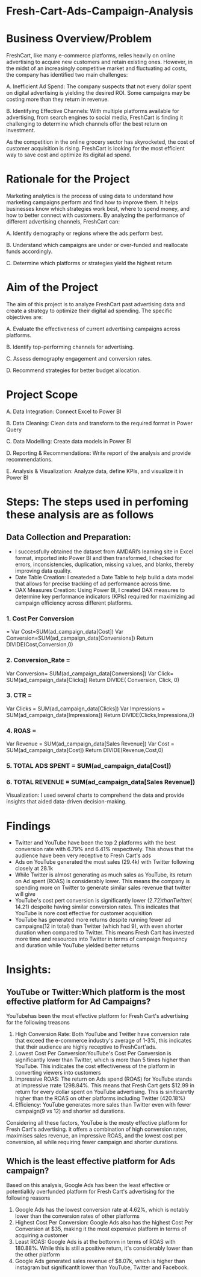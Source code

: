 # Fresh-Cart-Ads-Campaign-Analysis

# Business Overview/Problem
FreshCart, like many e-commerce platforms, relies heavily on online advertising to acquire new customers and retain existing ones. 
However, in the midst of an increasingly competitive market and fluctuating ad costs, the company has identified two main challenges:
 
A. Inefficient Ad Spend: The company suspects that not every dollar spent on digital advertising is yielding the desired ROI. 
Some campaigns may be costing more than they return in revenue.
 
B. Identifying Effective Channels: With multiple platforms available for advertising, from search engines to social media,
FreshCart is finding it challenging to determine which channels offer the best return on investment.
 
As the competition in the online grocery sector has skyrocketed, the cost of customer acquisition is rising. 
FreshCart is looking for the most efficient way to save cost and optimize its digital ad spend.


# Rationale for the Project
Marketing analytics is the process of using data to understand how marketing campaigns perform and find how to improve them. It helps businesses know which strategies work best, where to spend money, and how to better connect with customers.
By analyzing the performance of different advertising channels, FreshCart can:
 
A. Identify demography or regions where the ads perform best.
 
B. Understand which campaigns are under or over-funded and reallocate funds accordingly.
 
C. Determine which platforms or strategies yield the highest return

# Aim of the Project
The aim of this project is to analyze FreshCart past advertising data and create a strategy to optimize their digital ad spending. The specific objectives are:
 
A. Evaluate the effectiveness of current advertising campaigns across platforms.
 
B. Identify top-performing channels for advertising.
 
C. Assess demography engagement and conversion rates.
 
D. Recommend strategies for better budget allocation.

# Project Scope
A. Data Integration: Connect Excel to Power BI
 
B. Data Cleaning: Clean data and transform to the required format in Power Query
 
C. Data Modelling: Create data models in Power BI
 
D. Reporting & Recommendations: Write report of the analysis and provide recommendations.
 
E. Analysis & Visualization: Analyze data, define KPIs, and visualize it in Power BI

# Steps: The steps used in perfoming these analysis are as follows

## Data Collection and Preparation: 
- I successfully obtained the dataset from AMDARI’s learning site in Excel format, imported into Power BI and then transformed, I checked for errors, inconsistencies, duplication,
missing values, and blanks, thereby improving data quality.
- Date Table Creation: I createded a Date Table to help build a data model that allows for precise tracking of ad performance across time.
- DAX Measures Creation: Using Power BI, I created DAX measures to determine key performance indicators (KPIs) required for maximizing ad campaign efficiency across different platforms.
### 1. Cost Per Conversion 
= Var Cost=SUM(ad_campaign_data[Cost])
Var Conversion=SUM(ad_campaign_data[Conversions])
Return
DIVIDE(Cost,Conversion,0)

### 2. Conversion_Rate =
Var Conversion= SUM(ad_campaign_data[Conversions])
Var Click= SUM(ad_campaign_data[Clicks])
Return
DIVIDE( Conversion, Click, 0)

### 3. CTR =
Var Clicks = SUM(ad_campaign_data[Clicks])
Var Impressions = SUM(ad_campaign_data[Impressions])
Return
DIVIDE(Clicks,Impressions,0)

### 4. ROAS =
Var Revenue = SUM(ad_campaign_data[Sales Revenue])
Var Cost = SUM(ad_campaign_data[Cost])
Return
DIVIDE(Revenue,Cost,0)

### 5. TOTAL ADS SPENT = SUM(ad_campaign_data[Cost])

### 6. TOTAL REVENUE = SUM(ad_campaign_data[Sales Revenue])
Visualization: I used several charts to comprehend the data and provide insights that aided data-driven decision-making.

# Findings

- Twitter and YouTube have been the top 2 platforms with the best conversion rate with 6.79% and 6.41% respectively. 
This shows that the audience have been very receptive to Fresh Cart's ads
- Ads on YouTube generated the most sales (29.4k) with Twitter following closely at 28.1k
- While Twitter is almost generating as much sales as YouTube, its return on Ad spent (ROAS) is considerably lower.
  This means the company is spending more on Twitter to generate similar sales revenue that twitter will give
- YouTube's cost pert conversion is significantly lower ($2.72) than Twitter ($ 14.21) despoite having similar conversion rates.
 This indicates that YouTube is nore cost effective for customer acquisition
- YouTube has generated more returns despite running fewer ad campaigns(12 in total) than Twitter (which had 9), with even shorter duration when compared to Twitter.
  This means Fresh Cart has invested more time and resources into Twitter in terms of campaign frequency and duration while YouTube yielded better returns

# Insights:
## YouTube or Twitter:Which platform is the most effective platform for Ad Campaigns?
YouTubehas been the most effective platform for Fresh Cart's advertising for the following treasons
1.  High Conversion Rate: Both YouTube and Twitter have conversion rate that exceed the e-commerce industry's
  average of 1-3%, this indicates that their audience are highly receptive to FreshCart'ads.
2. Lowest Cost Per Conversion:YouTube's Cost Per Conversion is significantly lower than Twitter, which is more than 5 times higher than YouTube.
   This indicates the cost effectiveness of the platform in converting viewers into customers
3. Impressive ROAS: The return on Ads spend (ROAS) for YouTube stands at impressive rrate 1298.84%. This means that Fresh Cart gets $12.99 in return for every
   dollar spent on YouTube advertising. This is sinificanrtly higher than the ROAS on other platforms including Twitter (420.18%)
4. Efficiency: YouTube generates more sales than Twitter even with fewer campaign(9 vs 12) and shorter ad durations.

   
Considering all these factors, YouTube is the mosty effective platform for Fresh Cart's advertising. it offers a combination of high conversion rates,
 maximises sales revenue, an impressive ROAS, and the lowest cost per conversion, all while requiring fewer campaign and shorter durations.

## Which is the least effective platform for Ads campaign?
Based on this analysis, Google Ads has been the least effective or potentialkly overfunded platform for Fresh Cart's advertising for the following reasons
1. Google Ads has the lowest conversion rate at 4.62%, which is notably lower than the conversion rates of other platforms
2. Highest Cost Per Conversion: Google Ads also has the highest Cost Per Conversion at $35, making it the most expensive platform in terms of acquiring a customer
3. Least ROAS: Google Ads is at the bottonm in terms of ROAS with 180.88%. While this is still a positive return, it's considerably lower than the other platform
4. Google Ads generated sales revenue of $8.07k, which is higher than instagram but significantlt lower than YouTube, Twitter and Facebook.




